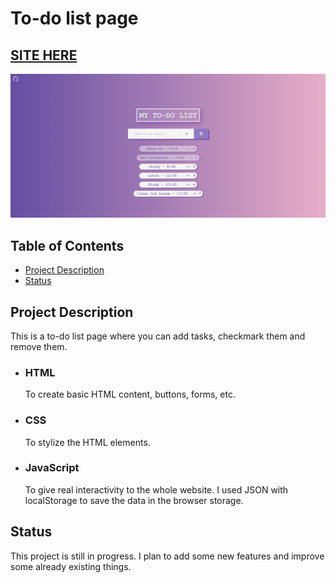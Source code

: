 # To-do list page

## [SITE HERE](https://isabdch.github.io/to-do-list/)
![](images/to-do-list.png)

## Table of Contents

- [Project Description](#project-description)
- [Status](#status)

## Project Description

This is a to-do list page where you can add tasks, checkmark them and remove them.

- ### HTML

  To create basic HTML content, buttons, forms, etc.

- ### CSS

  To stylize the HTML elements.
  
- ### JavaScript
  
  To give real interactivity to the whole website. I used JSON with localStorage to save the data in the browser storage.

## Status

This project is still in progress. I plan to add some new features and improve some already existing things.
